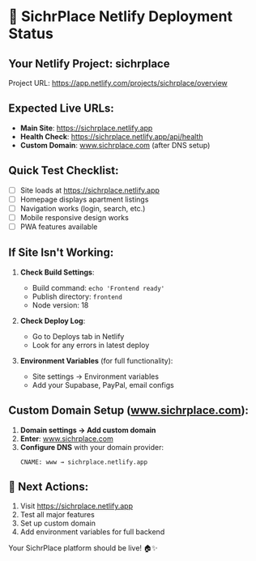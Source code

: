 # 🚀 SichrPlace Netlify Deployment Status

## Your Netlify Project: sichrplace
Project URL: https://app.netlify.com/projects/sichrplace/overview

## Expected Live URLs:
- **Main Site**: https://sichrplace.netlify.app
- **Health Check**: https://sichrplace.netlify.app/api/health
- **Custom Domain**: www.sichrplace.com (after DNS setup)

## Quick Test Checklist:
- [ ] Site loads at https://sichrplace.netlify.app
- [ ] Homepage displays apartment listings
- [ ] Navigation works (login, search, etc.)
- [ ] Mobile responsive design works
- [ ] PWA features available

## If Site Isn't Working:
1. **Check Build Settings**:
   - Build command: `echo 'Frontend ready'`
   - Publish directory: `frontend`
   - Node version: 18

2. **Check Deploy Log**:
   - Go to Deploys tab in Netlify
   - Look for any errors in latest deploy

3. **Environment Variables** (for full functionality):
   - Site settings → Environment variables
   - Add your Supabase, PayPal, email configs

## Custom Domain Setup (www.sichrplace.com):
1. **Domain settings → Add custom domain**
2. **Enter**: www.sichrplace.com
3. **Configure DNS** with your domain provider:
   ```
   CNAME: www → sichrplace.netlify.app
   ```

## 🎯 Next Actions:
1. Visit https://sichrplace.netlify.app
2. Test all major features
3. Set up custom domain
4. Add environment variables for full backend

Your SichrPlace platform should be live! 🏠✨
